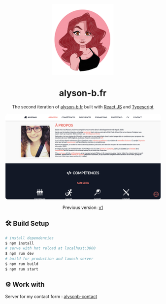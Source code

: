 <div align="center">
  <img alt="Logo" src="./src/img/avatar.png" width="200" style="margin-inline: auto" />
</div>

<h1 align="center">
  alyson-b.fr
</h1>

<p align="center">
  The second iteration of <a href="https://alyson-b.fr" target="_blank">alyson-b.fr</a> built with <a href="https://reactjs.org/.org/" target="_blank">React JS</a> and <a href="https://www.typescriptlang.org/" target="_blank">Typescript</a>
</p>


<a href="https://alyson-b.fr" style="text-align: center">
  <img alt="Logo" src="./src/img/alyson-b.png" style="border-radius: 8px; border: solid 1px #ffffff"  />
</a>

<p align="center">
    Previous version: <a href="https://github.com/alyson-b69/alyson-b" target="_blank">v1</a>
</p>

## 🛠 Build Setup

```bash
# install dependencies
$ npm install
# serve with hot reload at localhost:3000
$ npm run dev
# build for production and launch server
$ npm run build
$ npm run start
```

## ⚙️ Work with

Server for my contact form : [alysonb-contact](https://github.com/alyson-b69/alysonb-contact)
